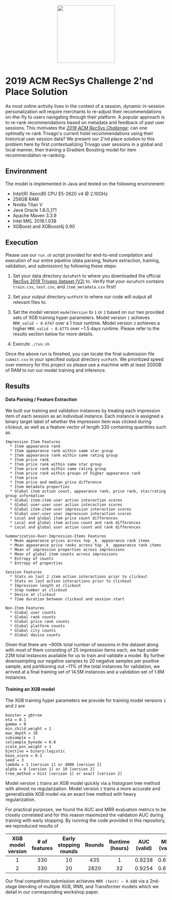 <p align="center">
<a href="https://layer6.ai/"><img src="https://github.com/layer6ai-labs/DropoutNet/blob/master/logs/logobox.jpg" width="180"></a>
</p>

# 2019 ACM RecSys Challenge 2'nd Place Solution

As most online activity lives in the context of a session, dynamic in-session personalization will require merchants to re-adjust their recommendations on-the-fly to users navigating through their platform.
  A popular approach is to re-rank recommendations based on metadata and feedback of past user sessions.
  This motivates the [_2019 ACM RecSys Challenge_](http://www.recsyschallenge.com/2019/): can one optimally re-rank Trivago's current hotel recommendations using their historical user session data? 
  We present our 2'nd place solution to this problem here by first contextualizing Trivago user sessions in a global and local manner, then training a Gradient Boosting model for item recommendation re-ranking.

## Environment

The model is implemented in Java and tested on the following environment:

* Intel(R) Xeon(R) CPU E5-2620 v4 @ 2.10GHz
* 256GB RAM
* Nvidia Titan V
* Java Oracle 1.8.0_171
* Apache Maven 3.3.9
* Intel MKL 2018.1.038
* XGBoost and XGBoost4j 0.90

## Execution

Please use our `run.sh` script provided for end-to-end compilation and execution of our entire pipeline (data parsing, feature extraction, training, validation, and submission) by following these steps:

1) Set your data directory `dataPath` to where you downloaded the official [RecSys 2019 Trivago dataset (V2)](https://recsys.trivago.cloud/challenge/dataset/) to. Verify that your `dataPath` contains `train.csv`, `test.csv`, and `item_metadata.csv` first!

2) Set your output directory `outPath` to where our code will output all relevant files to.

3) Set the model version `modelVersion` to `1` or `2` based on our two provided sets of XGB training hyper parameters. Model version `1` achieves `MRR_valid ~ 0.6747` over a 1 hour runtime. Model version `2` achieves a higher `MRR_valid ~ 0.6775` over ~1.5 days runtime. Please refer to the results section below for more details.

4) Execute `./run.sh`

Once the above run is finished, you can locate the final submission file `submit.csv` in your specified output directory `outPath`. We prioritized speed over memory for this project so please use a machine with at least 200GB of RAM to run our model training and inference.

## Results

#### Data Parsing / Feature Extraction

We built our training and validation instances by treating each impression item of each session as an individual instance.
Each instance is assigned a binary target label of whether the impression item was clicked during clickout, as well as a feature vector of length 330 containing quantities such as
```
Impression Item Features
  * Item appearance rank
  * Item appearance rank within same star group
  * Item appearance rank within same rating group
  * Item price rank
  * Item price rank within same star group
  * Item price rank within same rating group
  * Item price rank within groups of higher appearance rank
  * Item price
  * Item price and median price difference
  * Item metadata properties
  * Global item action count, appearance rank, price rank, star/rating group information
  * Global item-item user action interaction scores
  * Global user-user user action interaction scores
  * Global item-item user impression interaction scores
  * Global user-user user impression interaction scores
  * Local and global item price count differences
  * Local and global item action count and rank differences
  * Local and global user action count and rank differences
  
Summarization-Over-Impression-Items Features
  * Mean appearance prices across top _k_ appearance rank items
  * Mean appearance price ranks across top _k_ appearance rank items
  * Mean of impression properties across impressions
  * Mean of global item counts across impressions
  * Entropy of counts
  * Entropy of properties
  
Session Features
  * Stats on last 2 item action interactions prior to clickout
  * Stats on last action interactions prior to clickout
  * Impression length at clickout
  * Step number at clickout
  * Device at clickout
  * Time duration between clickout and session start
  
Non-Item Features
  * Global user counts
  * Global rank counts
  * Global price rank counts
  * Global platform counts
  * Global city counts
  * Global device counts
```

Given that there are ~900k total number of sessions in the dataset along with most of them consisting of 25 impression items each, we had under 22M total instances available for us to train and validate a model.
By further downsampling our negative samples to 20 negative samples per positive sample, and partitioning out ~11% of the total instances for validation, we arrived at a final training set of 14.5M instances and a validation set of 1.8M instances.

#### Training an XGB model

The XGB training hyper parameters we provide for training model versions `1` and `2` are
```
booster = gbtree
eta = 0.1
gamma = 0
min_child_weight = 1
max_depth = 10
subsample = 1
colsample_bynode = 0.8
scale_pos_weight = 1
bjective = binary:logistic
base_score = 0.1
seed = 3
lambda = 1 [version 1] or 4000 [version 2]
alpha = 0 [version 1] or 10 [version 2]
tree_method = hist [version 1] or exact [version 2]
```

Model version `1` trains an XGB model quickly via a histogram tree method with almost no regularization. Model version `2` trains a more accurate and generalizable XGB model via an exact tree method with heavy regularization.

For practical purposes, we found the AUC and MRR evaluation metrics to be closely correlated and for this reason maximized the validation AUC during training with early stopping. By running the code provided in this repository, we reproduced results of

| XGB model version | # of features | Early stopping rounds | Rounds | Runtime (hours) | AUC (valid) | MRR (valid) | MRR (test) |
|:---:|:---:|:---:|:---:|:---:|:---:|:---:|:---:|
| 1 | 330 | 10 | 435 | 1 | 0.9238 | 0.6747 | ~0.683 |
| 2 | 330 | 20 | 2820 | 32 | 0.9254 | 0.6775 | ~0.685 |

Our final competition submission achieves `MRR (test) ~ 0.688` via a 2nd-stage blending of multiple XGB, RNN, and Transformer models which we detail in our corresponding workshop paper.